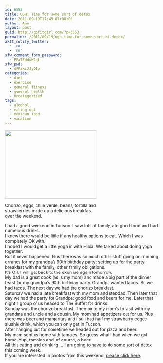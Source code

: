 ```yaml
---
id: 6553
title: UGH! Time for some sort of detox
date: 2011-09-19T17:49:07+00:00
author: Ann
layout: post
guid: http://gofitgirl.com/?p=6553
permalink: /2011/09/19/ugh-time-for-some-sort-of-detox/
aktt_notify_twitter:
  - 'no'
  - 'no'
sfw_comment_form_password:
  - PEa7ZddwK1qt
sfw_pwd:
  - dFFakzJJyQIp
categories:
  - diet
  - exercise
  - general fitness
  - general health
  - Uncategorized
tags:
  - alcohol
  - eating out
  - Mexican food
  - vacation
---
```

<div id="attachment_6557" style="width: 310px" class="wp-caption alignleft">
  <a href="http://gofitgirl.com/blog/wp-content/uploads/2011/09/IMG_2131.jpg"><img class="size-medium wp-image-6557" title="IMG_2131" src="http://gofitgirl.com/blog/wp-content/uploads/2011/09/IMG_2131-300x224.jpg" alt="" width="300" height="224" /></a>
  
  <p class="wp-caption-text">
    Chorizo, eggs, chile verde, beans, tortilla and strawberries made up a delicious breakfast over the weekend.
  </p>
</div>

  
I had a good weekend in Tucson. I saw lots of family, ate good food and had numerous drinks.  
I knew there would be little if any healthy options to eat. Which I was completely OK with.  
I hoped I would get a little yoga in with Hilda. We talked about doing yoga together.  
But it never happened. Plus there was so much other stuff going on: running errands for my grandpa&#8217;s 90th birthday party; setting up for the party; breakfast with the family; other family obligations.  
It&#8217;s OK. I will get back to the exercise again tomorrow.  
My dad is a great cook (as is my mom) and made a big part of the dinner feast for my grandpa&#8217;s 90th birthday party. Grandpa wanted tacos. So we had tacos. The next day we had the chorizo breakfast.  
Saturday we had a late breakfast with my mom and stepdad. Then later that day we had the party for Grandpa: good food and beers for me. Later that night a group of us headed to The Buffet for drinks.  
Sunday was the chorizo breakfast. Then on to my mom&#8217;s to visit with my grandma and uncle and a cousin. My mom had appetizers out for us. Plus there was beer and margaritas and I still had half my strawberry eegee slushie drink, which you can only get in Tucson.  
After hanging out for sometime we headed out for pizza and beer.  
My mom sent us home with tamales. So guess what I had when we got home. Yup, tamales and, of course, a beer.  
All this eating and drinking &#8230; I am going to have to do some sort of detox this coming week.  
If you are interested in photos from this weekend, [please click here](https://www.facebook.com/media/set/?set=a.10150294598406574.335910.715276573&l=8db45dd3a4&type=1).
